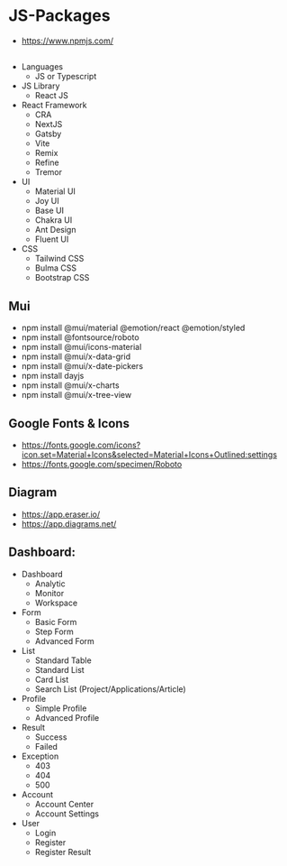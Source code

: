 # JS-Packages
- https://www.npmjs.com/

## 
- Languages
  - JS or Typescript
- JS Library
  - React JS
- React Framework
  - CRA
  - NextJS
  - Gatsby
  - Vite
  - Remix
  - Refine
  - Tremor
- UI
  - Material UI
  - Joy UI
  - Base UI
  - Chakra UI
  - Ant Design
  - Fluent UI
- CSS
  - Tailwind CSS
  - Bulma CSS
  - Bootstrap CSS
## Mui
- npm install @mui/material @emotion/react @emotion/styled
- npm install @fontsource/roboto
- npm install @mui/icons-material
- npm install @mui/x-data-grid
- npm install @mui/x-date-pickers
- npm install dayjs
- npm install @mui/x-charts
- npm install @mui/x-tree-view

## Google Fonts & Icons
- https://fonts.google.com/icons?icon.set=Material+Icons&selected=Material+Icons+Outlined:settings
- https://fonts.google.com/specimen/Roboto

## Diagram
- https://app.eraser.io/
- https://app.diagrams.net/

## Dashboard:
- Dashboard
  - Analytic
  - Monitor
  - Workspace
- Form
  - Basic Form
  - Step Form
  - Advanced Form
- List
  - Standard Table
  - Standard List
  - Card List
  - Search List (Project/Applications/Article)
- Profile
  - Simple Profile
  - Advanced Profile
- Result
  - Success
  - Failed
- Exception
  - 403
  - 404
  - 500
- Account
  - Account Center
  - Account Settings
- User
  - Login
  - Register
  - Register Result
